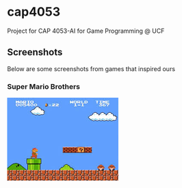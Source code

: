 # cap4053
Project for CAP 4053-AI for Game Programming @ UCF

## Screenshots
Below are some screenshots from games that inspired ours

### Super Mario Brothers
![](mario.jpg)
